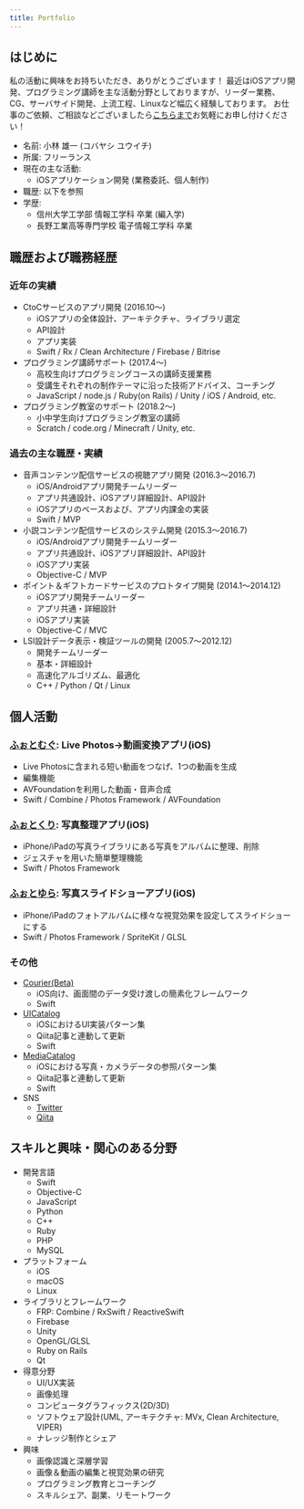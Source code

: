 ```yaml
---
title: Portfolio
---
```


## はじめに

私の活動に興味をお持ちいただき、ありがとうございます！
最近はiOSアプリ開発、プログラミング講師を主な活動分野としておりますが、リーダー業務、CG、サーバサイド開発、上流工程、Linuxなど幅広く経験しております。
お仕事のご依頼、ご相談などございましたら[こちらまで](mailto:imk2o.biz@icloud.com)お気軽にお申し付けください！

- 名前: 小林 雄一 (コバヤシ ユウイチ)
- 所属: フリーランス
- 現在の主な活動:
    - iOSアプリケーション開発 (業務委託、個人制作)
- 職歴: 以下を参照
- 学歴:
    - 信州大学工学部 情報工学科 卒業 (編入学)
    - 長野工業高等専門学校 電子情報工学科 卒業

## 職歴および職務経歴

### 近年の実績

- CtoCサービスのアプリ開発 (2016.10〜)
    - iOSアプリの全体設計、アーキテクチャ、ライブラリ選定
    - API設計
    - アプリ実装
    - Swift / Rx / Clean Architecture / Firebase / Bitrise
- プログラミング講師サポート (2017.4〜)
    - 高校生向けプログラミングコースの講師支援業務
    - 受講生それぞれの制作テーマに沿った技術アドバイス、コーチング
    - JavaScript / node.js / Ruby(on Rails) / Unity / iOS / Android, etc.
- プログラミング教室のサポート (2018.2〜)
    - 小中学生向けプログラミング教室の講師
    - Scratch / code.org / Minecraft / Unity, etc.

### 過去の主な職歴・実績

- 音声コンテンツ配信サービスの視聴アプリ開発	(2016.3〜2016.7)
    - iOS/Androidアプリ開発チームリーダー
    - アプリ共通設計、iOSアプリ詳細設計、API設計
    - iOSアプリのベースおよび、アプリ内課金の実装
    - Swift / MVP
- 小説コンテンツ配信サービスのシステム開発 (2015.3〜2016.7)
    - iOS/Androidアプリ開発チームリーダー
    - アプリ共通設計、iOSアプリ詳細設計、API設計
    - iOSアプリ実装
    - Objective-C / MVP
- ポイント＆ギフトカードサービスのプロトタイプ開発 (2014.1〜2014.12)
    - iOSアプリ開発チームリーダー
    - アプリ共通・詳細設計
    - iOSアプリ実装
    - Objective-C / MVC
- LSI設計データ表示・検証ツールの開発 (2005.7〜2012.12)
    - 開発チームリーダー
    - 基本・詳細設計
    - 高速化アルゴリズム、最適化
    - C++ / Python / Qt / Linux

## 個人活動

### [ふぉとむぐ](https://itunes.apple.com/jp/app/id1251727875?mt=8): Live Photos→動画変換アプリ(iOS)

- Live Photosに含まれる短い動画をつなげ、1つの動画を生成
- 編集機能
- AVFoundationを利用した動画・音声合成
- Swift / Combine / Photos Framework / AVFoundation

### [ふぉとくり](https://itunes.apple.com/jp/app/id954866163?mt=8): 写真整理アプリ(iOS)

- iPhone/iPadの写真ライブラリにある写真をアルバムに整理、削除
- ジェスチャを用いた簡単整理機能
- Swift / Photos Framework

### [ふぉとゆら](https://itunes.apple.com/jp/app/id936205747?mt=8): 写真スライドショーアプリ(iOS)

- iPhone/iPadのフォトアルバムに様々な視覚効果を設定してスライドショーにする
- Swift / Photos Framework / SpriteKit / GLSL

### その他

- [Courier(Beta)](https://github.com/imk2o/Courier)
    - iOS向け、画面間のデータ受け渡しの簡素化フレームワーク
    - Swift
- [UICatalog](https://github.com/imk2o/UICatalog)
    - iOSにおけるUI実装パターン集
    - Qiita記事と連動して更新
    - Swift
- [MediaCatalog](https://github.com/imk2o/MediaCatalog)
    - iOSにおける写真・カメラデータの参照パターン集
    - Qiita記事と連動して更新
    - Swift
- SNS
    - [Twitter](https://twitter.com/imk2o)
    - [Qiita](https://qiita.com/imk2o)

## スキルと興味・関心のある分野

- 開発言語
    - Swift
    - Objective-C
    - JavaScript
    - Python
    - C++
    - Ruby
    - PHP
    - MySQL
- プラットフォーム
    - iOS
    - macOS
    - Linux
- ライブラリとフレームワーク
    - FRP: Combine / RxSwift / ReactiveSwift
    - Firebase
    - Unity
    - OpenGL/GLSL
    - Ruby on Rails
    - Qt
- 得意分野
    - UI/UX実装
    - 画像処理
    - コンピュータグラフィックス(2D/3D)
    - ソフトウェア設計(UML, アーキテクチャ: MVx, Clean Architecture, VIPER)
    - ナレッジ制作とシェア
- 興味
    - 画像認識と深層学習
    - 画像＆動画の編集と視覚効果の研究
    - プログラミング教育とコーチング
    - スキルシェア、副業、リモートワーク
